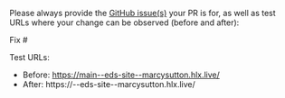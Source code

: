 Please always provide the [GitHub issue(s)](../issues) your PR is for, as well as test URLs where your change can be observed (before and after):

Fix #<gh-issue-id>

Test URLs:
- Before: https://main--eds-site--marcysutton.hlx.live/
- After: https://<branch>--eds-site--marcysutton.hlx.live/
